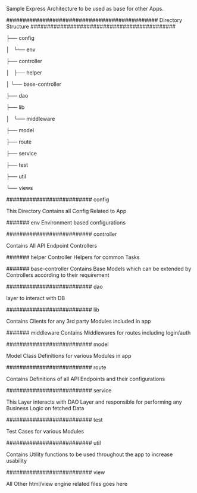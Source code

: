 Sample Express Architecture to be used as base for other Apps.

############################################## Directory Structure ############################################

├── config

│   └── env

├── controller

│   ├── helper

│   └── base-controller

├── dao

├── lib

│   └── middleware

├── model

├── route

├── service

├── test

├── util

└── views

########################## config

This Directory Contains all Config Related to App

####### env
Environment based configurations

########################## controller

Contains All API Endpoint Controllers

####### helper
Controller Helpers for common Tasks

####### base-controller
Contains Base Models which can be extended by Controllers according to their requirement

########################## dao

layer to interact with DB

########################## lib

Contains Clients for any 3rd party Modules included in app

####### middleware
Contains Middlewares for routes including login/auth

########################## model

Model Class Definitions for various Modules in app

########################## route

Contains Definitions of all API Endpoints and their configurations

########################## service

This Layer interacts with DAO Layer and responsible for performing any Business Logic on fetched Data

########################## test

Test Cases for various Modules

########################## util

Contains Utility functions to be used throughout the app to increase usability

########################## view

All Other html/view engine related files goes here












